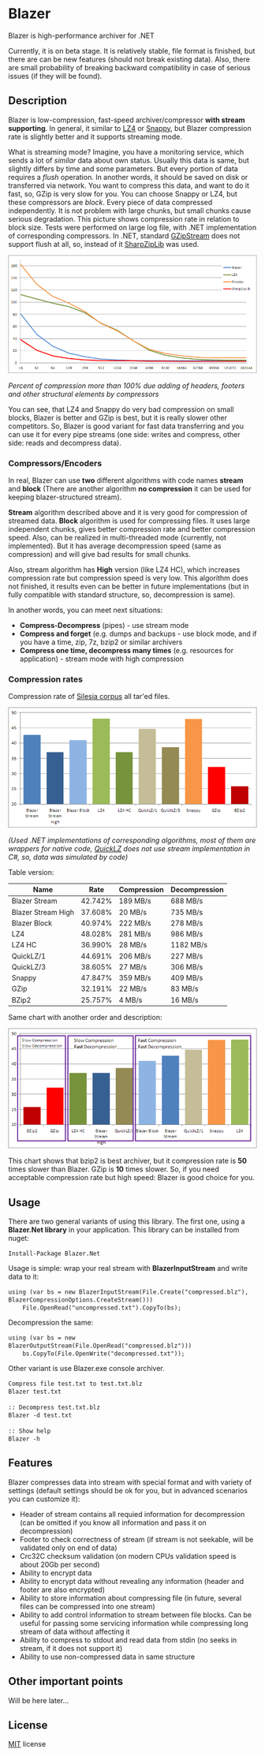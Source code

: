 # Blazer
Blazer is high-performance archiver for .NET

Currently, it is on beta stage. It is relatively stable, file format is finished, but there are can be new features (should not break existing data). Also, there are small probability of 
breaking backward compatibility in case of serious issues (if they will be found).

## Description

Blazer is low-compression, fast-speed archiver/compressor **with stream supporting**.
In general, it similar to [LZ4](http://www.lz4.org/) or [Snappy](http://google.github.io/snappy/), but Blazer compression rate is slightly better and it supports streaming mode.

What is streaming mode? Imagine, you have a monitoring service, which sends a lot of *similar* data about own status. Usually this data is same, but slightly differs by time and some parameters. But every portion of data requires a *flush* operation. In another words, it should be saved on disk or transferred via network.
You want to compress this data, and want to do it fast, so, GZip is very slow for you. You can choose Snappy or LZ4, but these compressors are *block*. Every piece of data compressed independently. It is not problem with large chunks, but small chunks cause serious degradation.
This picture shows compression rate in relation to block size. Tests were performed on large log file, with .NET implementation of corresponding compressors. In .NET, standard [GZipStream](https://msdn.microsoft.com/en-us/library/system.io.compression.gzipstream(v=vs.110).aspx) does not support flush at all, so, instead of it [SharpZipLib](https://icsharpcode.github.io/SharpZipLib/) was used.

![Block Size Chart](Doc/Images/chart_blocksize1.png)

*Percent of compression more than 100% due adding of headers, footers and other structural elements by compressors*

You can see, that LZ4 and Snappy do very bad compression on small blocks, Blazer is better and GZip is best, but it is really slower other competitors. So, Blazer is good variant for fast data transferring and you can use it for every pipe streams (one side: writes and compress, other side: reads and decompress data).

### Compressors/Encoders
In real, Blazer can use **two** different algorithms with code names **stream** and **block** (There are another algorithm **no compression** it can be used for keeping blazer-structured stream).

**Stream** algorithm described above and it is very good for compression of streamed data. 
**Block** algorithm is used for compressing files. It uses large independent chunks, gives better compression rate and better compression speed. Also, can be realized in multi-threaded mode (currently, not implemented). But it has average decompression speed (same as compression) and will give bad results for small chunks.

Also, stream algorithm has **High** version (like LZ4 HC), which increases compression rate but compression speed is very low. This algorithm does not finished, it results even can be better in future implementations (but in fully compatible with standard structure, so, decompression is same).

In another words, you can meet next situations:

* **Compress-Decompress** (pipes) - use stream mode
* **Compress and forget** (e.g. dumps and backups - use block mode, and if you have a time, zip, 7z, bzip2 or similar archivers
* **Compress one time, decompress many times** (e.g. resources for application) - stream mode with high compression

### Compression rates

Compression rate of [Silesia corpus](http://sun.aei.polsl.pl/~sdeor/index.php?page=silesia) all tar'ed files.

![Block Size Chart](Doc/Images/chart_comprrate1.png)

*(Used .NET implementations of corresponding algorithms, most of them are wrappers for native code, [QuickLZ](http://www.quicklz.com/) does not use stream implementation in C#, so, data was simulated by code)*

Table version:

Name                | Rate      | Compression | Decompression 
--------------------|-----------|-------------|---------------------------
Blazer Stream       | 42.742%   | 189 MB/s    | 688 MB/s
Blazer Stream High  | 37.608%   | 20  MB/s    | 735 MB/s
Blazer Block        | 40.974%   | 222 MB/s    | 278 MB/s
LZ4                 | 48.028%   | 281 MB/s    | 986 MB/s
LZ4 HC              | 36.990%   | 28  MB/s    | 1182 MB/s
QuickLZ/1           | 44.691%   | 206 MB/s    | 227 MB/s
QuickLZ/3           | 38.605%   | 27  MB/s    | 306 MB/s
Snappy              | 47.847%   | 359 MB/s    | 409 MB/s
GZip                | 32.191%   | 22  MB/s    | 83 MB/s
BZip2               | 25.757%   | 4   MB/s    | 16 MB/s


Same chart with another order and description:

![Block Size Chart](Doc/Images/chart_comprrate2.png)

This chart shows that bzip2 is best archiver, but it compression rate is **50** times slower than Blazer. GZip is **10** times slower. So, if you need acceptable compression rate but high speed:
Blazer is good choice for you. 

## Usage

There are two general variants of using this library. The first one, using a **Blazer.Net library** in your application. This library can be installed from nuget:

```
Install-Package Blazer.Net
```

Usage is simple: wrap your real stream with **BlazerInputStream** and write data to it:

```
using (var bs = new BlazerInputStream(File.Create("compressed.blz"), BlazerCompressionOptions.CreateStream()))
	File.OpenRead("uncompressed.txt").CopyTo(bs);
```

Decompression the same:

```
using (var bs = new BlazerOutputStream(File.OpenRead("compressed.blz")))
	bs.CopyTo(File.OpenWrite("decompressed.txt"));
```

Other variant is use Blazer.exe console archiver. 

```
Compress file test.txt to test.txt.blz
Blazer test.txt

:: Decompress test.txt.blz
Blazer -d test.txt

:: Show help
Blazer -h
```


## Features

Blazer compresses data into stream with special format and with variety of settings (default settings should be ok for you, but in advanced scenarios you can customize it):

* Header of stream contains all requied information for decompression (can be omitted if you know all information and pass it on decompression)
* Footer to check correctness of stream (if stream is not seekable, will be validated only on end of data)
* Crc32C checksum validation (on modern CPUs validation speed is about 20Gb per second)
* Ability to encrypt data
* Ability to encrypt data without revealing any information (header and footer are also encrypted)
* Ability to store information about compressing file (in future, several files can be compressed into one stream)
* Ability to add control information to stream between file blocks. Can be useful for passing some servicing information while compressing long stream of data without affecting it
* Ability to compress to stdout and read data from stdin (no seeks in stream, if it does not support it)
* Ability to use non-compressed data in same structure

## Other important points

Will be here later...

## License

[MIT](https://github.com/force-net/blazer/blob/develop/LICENSE) license
